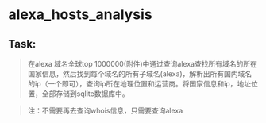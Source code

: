 alexa_hosts_analysis
====================

Task:
-----

>在alexa 域名全球top 1000000(附件)中通过查询alexa查找所有域名的所在国家信息，然后找到每个域名的所有子域名(alexa)，解析出所有国内域名的ip（一个即可），查询ip所在地理位置和运营商。将国家信息和ip，地址位置，全部存储到sqlite数据库中。

>注：不需要再去查询whois信息，只需要查询alexa

